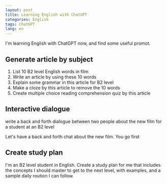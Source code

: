 ```yaml
---
layout: post
title: Learning English with ChatGPT
categories: English
tags: ChatGPT
lang: en
---
```


I'm learning English with ChatGPT now, and find some useful promot.

## Generate article by subject

1. List 10 B2 level English words in film 
2. Write an article by using these 10 words
3. Explain some grammar in this article for B2 level
4. Make a cloze by this article to remove the 10 words
5. Create multiple choice reading comprehension quiz by this article

## Interactive dialogue

write a back and forth dialogue between two people about the new film for a student at an B2 level

Let's have a back and forth chat about the new film. You go first

## Create study plan
I'm an B2 level student in English. Create a study plan for me that includes the concepts I should master to get to the next level, with examples, and a sample daily roution I can follow.